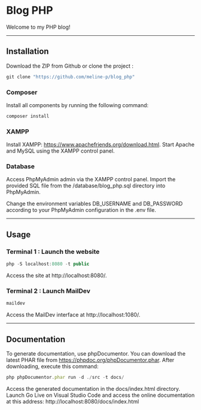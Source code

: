 # Blog PHP

Welcome to my PHP blog!

---

## Installation

Download the ZIP from Github or clone the project :

```jsx
git clone "https://github.com/meline-p/blog_php"
```

### Composer

Install all components by running the following command:

```jsx
composer install
```

### XAMPP

Install XAMPP: https://www.apachefriends.org/download.html.
Start Apache and MySQL using the XAMPP control panel.

### Database

Access PhpMyAdmin admin via the XAMPP control panel.
Import the provided SQL file from the /database/blog_php.sql directory into PhpMyAdmin.

Change the environment variables DB_USERNAME and DB_PASSWORD according to your PhpMyAdmin configuration in the .env file.

---

## Usage

### Terminal 1 : Launch the website

```jsx
php -S localhost:8080 -t public
```

Access the site at http://localhost:8080/.

### Terminal 2 : Launch MailDev

```jsx
maildev
```

Access the MailDev interface at http://localhost:1080/.

---

## Documentation

To generate documentation, use phpDocumentor.
You can download the latest PHAR file from https://phpdoc.org/phpDocumentor.phar.
After downloading, execute this command:

```jsx
php phpDocumentor.phar run -d ./src -t docs/
```

Access the generated documentation in the docs/index.html directory. 
Launch Go Live on Visual Studio Code and access the online documentation at this address: http://localhost:8080/docs/index.html